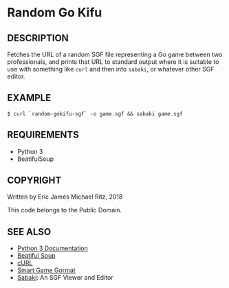 Random Go Kifu
==============

## DESCRIPTION
 
Fetches the URL of a random SGF file representing a Go game between
two professionals, and prints that URL to standard output where it is
suitable to use with something like `curl` and then into `sabaki`,
or whatever other SGF editor.

## EXAMPLE

    $ curl `random-gokifu-sgf` -o game.sgf && sabaki game.sgf

## REQUIREMENTS

* Python 3
* BeatifulSoup

## COPYRIGHT
 
Written by Eric James Michael Ritz, 2018

This code belongs to the Public Domain.

## SEE ALSO

* [Python 3 Documentation](https://docs.python.org/3/)
* [Beatiful Soup](https://www.crummy.com/software/BeautifulSoup/)
* [cURL](https://curl.haxx.se/)
* [Smart Game Gormat](http://www.red-bean.com/sgf/index.html)
* [Sabaki](https://github.com/SabakiHQ/Sabaki): An SGF Viewer and Editor
